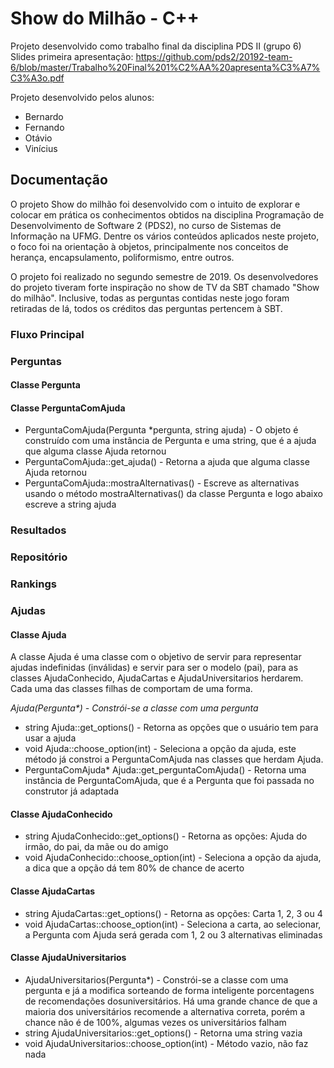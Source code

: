 # Show do Milhão - C++

Projeto desenvolvido como trabalho final da disciplina PDS II (grupo 6)
Slides primeira apresentação: https://github.com/pds2/20192-team-6/blob/master/Trabalho%20Final%201%C2%AA%20apresenta%C3%A7%C3%A3o.pdf

Projeto desenvolvido pelos alunos:
- Bernardo 
- Fernando
- Otávio
- Vinícius



## Documentação
O projeto Show do milhão foi desenvolvido com o intuito de explorar e colocar em prática os conhecimentos obtidos na disciplina Programação de Desenvolvimento de Software 2 (PDS2), no curso de Sistemas de Informação na UFMG. Dentre os vários conteúdos aplicados neste projeto, o foco foi na orientação à objetos, principalmente nos conceitos de herança, encapsulamento, poliformismo, entre outros.

O projeto foi realizado no segundo semestre de 2019.
Os desenvolvedores do projeto tiveram forte inspiração no show de TV da SBT chamado "Show do milhão". Inclusive, todas as perguntas contidas neste jogo foram retiradas de lá, todos os créditos das perguntas pertencem à SBT. 

### Fluxo Principal


### Perguntas


#### Classe Pergunta

#### Classe PerguntaComAjuda
- PerguntaComAjuda(Pergunta \*pergunta, string ajuda) - O objeto é construído com uma instância de Pergunta e uma string, que é a ajuda que alguma classe Ajuda retornou
- PerguntaComAjuda::get_ajuda() - Retorna a ajuda que alguma classe Ajuda retornou
- PerguntaComAjuda::mostraAlternativas() - Escreve as alternativas usando o método mostraAlternativas() da classe Pergunta e logo abaixo escreve a string ajuda


### Resultados


### Repositório


### Rankings


### Ajudas

#### Classe Ajuda
A classe Ajuda é uma classe com o objetivo de servir para representar ajudas indefinidas (inválidas) e servir para ser o modelo (pai), para as classes AjudaConhecido, AjudaCartas e AjudaUniversitarios herdarem. Cada uma das classes filhas de comportam de uma forma.

*Ajuda(Pergunta\*) - Constrói-se a classe com uma pergunta*

- string Ajuda::get_options() - Retorna as opções que o usuário tem para usar a ajuda
- void Ajuda::choose_option(int) - Seleciona a opção da ajuda, este método já constroi a PerguntaComAjuda nas classes que herdam Ajuda.
- PerguntaComAjuda* Ajuda::get_perguntaComAjuda() - Retorna uma instância de PerguntaComAjuda, que é a Pergunta que foi passada no construtor já adaptada

#### Classe AjudaConhecido
- string AjudaConhecido::get_options() - Retorna as opções: Ajuda do irmão, do pai, da mãe ou do amigo
- void AjudaConhecido::choose_option(int) - Seleciona a opção da ajuda, a dica que a opção dá tem 80% de chance de acerto

#### Classe AjudaCartas
- string AjudaCartas::get_options() - Retorna as opções: Carta 1, 2, 3 ou 4
- void AjudaCartas::choose_option(int) - Seleciona a carta, ao selecionar, a Pergunta com Ajuda será gerada com 1, 2 ou 3 alternativas eliminadas

#### Classe AjudaUniversitarios
- AjudaUniversitarios(Pergunta\*) - Constrói-se a classe com uma pergunta e já a modifica sorteando de forma inteligente porcentagens de recomendações dosuniversitários. Há uma grande chance de que a maioria dos universitários recomende a alternativa correta, porém a chance não é de 100%, algumas vezes os universitários falham
- string AjudaUniversitarios::get_options() - Retorna uma string vazia
- void AjudaUniversitarios::choose_option(int) - Método vazio, não faz nada


